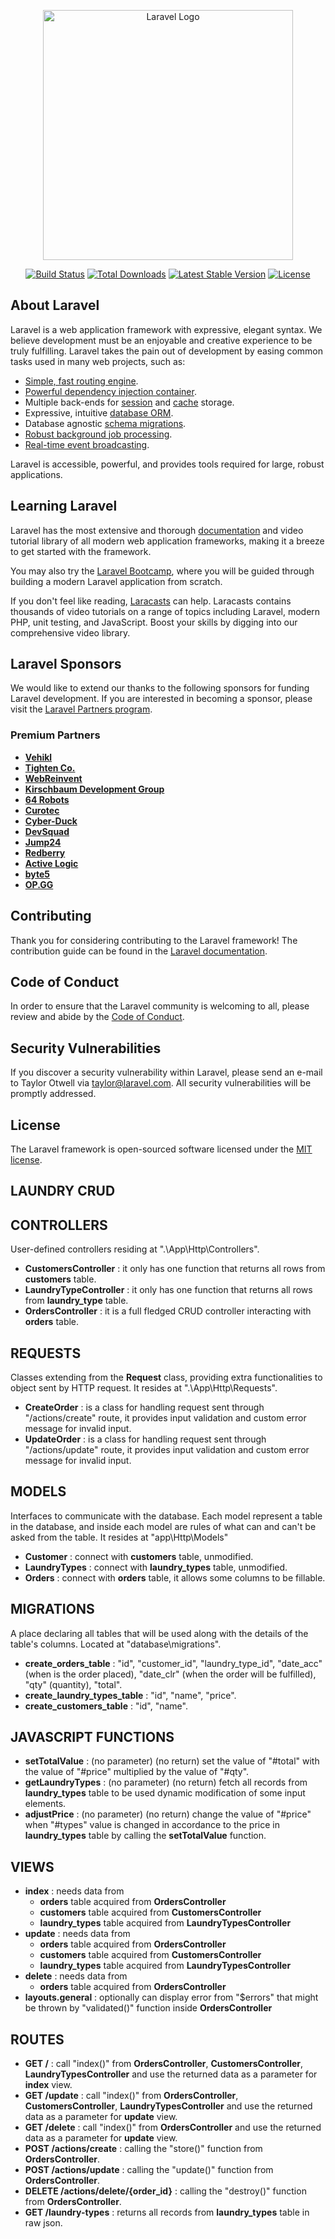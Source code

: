 <p align="center"><a href="https://laravel.com" target="_blank"><img src="https://raw.githubusercontent.com/laravel/art/master/logo-lockup/5%20SVG/2%20CMYK/1%20Full%20Color/laravel-logolockup-cmyk-red.svg" width="400" alt="Laravel Logo"></a></p>

<p align="center">
<a href="https://github.com/laravel/framework/actions"><img src="https://github.com/laravel/framework/workflows/tests/badge.svg" alt="Build Status"></a>
<a href="https://packagist.org/packages/laravel/framework"><img src="https://img.shields.io/packagist/dt/laravel/framework" alt="Total Downloads"></a>
<a href="https://packagist.org/packages/laravel/framework"><img src="https://img.shields.io/packagist/v/laravel/framework" alt="Latest Stable Version"></a>
<a href="https://packagist.org/packages/laravel/framework"><img src="https://img.shields.io/packagist/l/laravel/framework" alt="License"></a>
</p>

## About Laravel

Laravel is a web application framework with expressive, elegant syntax. We believe development must be an enjoyable and creative experience to be truly fulfilling. Laravel takes the pain out of development by easing common tasks used in many web projects, such as:

- [Simple, fast routing engine](https://laravel.com/docs/routing).
- [Powerful dependency injection container](https://laravel.com/docs/container).
- Multiple back-ends for [session](https://laravel.com/docs/session) and [cache](https://laravel.com/docs/cache) storage.
- Expressive, intuitive [database ORM](https://laravel.com/docs/eloquent).
- Database agnostic [schema migrations](https://laravel.com/docs/migrations).
- [Robust background job processing](https://laravel.com/docs/queues).
- [Real-time event broadcasting](https://laravel.com/docs/broadcasting).

Laravel is accessible, powerful, and provides tools required for large, robust applications.

## Learning Laravel

Laravel has the most extensive and thorough [documentation](https://laravel.com/docs) and video tutorial library of all modern web application frameworks, making it a breeze to get started with the framework.

You may also try the [Laravel Bootcamp](https://bootcamp.laravel.com), where you will be guided through building a modern Laravel application from scratch.

If you don't feel like reading, [Laracasts](https://laracasts.com) can help. Laracasts contains thousands of video tutorials on a range of topics including Laravel, modern PHP, unit testing, and JavaScript. Boost your skills by digging into our comprehensive video library.

## Laravel Sponsors

We would like to extend our thanks to the following sponsors for funding Laravel development. If you are interested in becoming a sponsor, please visit the [Laravel Partners program](https://partners.laravel.com).

### Premium Partners

- **[Vehikl](https://vehikl.com/)**
- **[Tighten Co.](https://tighten.co)**
- **[WebReinvent](https://webreinvent.com/)**
- **[Kirschbaum Development Group](https://kirschbaumdevelopment.com)**
- **[64 Robots](https://64robots.com)**
- **[Curotec](https://www.curotec.com/services/technologies/laravel/)**
- **[Cyber-Duck](https://cyber-duck.co.uk)**
- **[DevSquad](https://devsquad.com/hire-laravel-developers)**
- **[Jump24](https://jump24.co.uk)**
- **[Redberry](https://redberry.international/laravel/)**
- **[Active Logic](https://activelogic.com)**
- **[byte5](https://byte5.de)**
- **[OP.GG](https://op.gg)**

## Contributing

Thank you for considering contributing to the Laravel framework! The contribution guide can be found in the [Laravel documentation](https://laravel.com/docs/contributions).

## Code of Conduct

In order to ensure that the Laravel community is welcoming to all, please review and abide by the [Code of Conduct](https://laravel.com/docs/contributions#code-of-conduct).

## Security Vulnerabilities

If you discover a security vulnerability within Laravel, please send an e-mail to Taylor Otwell via [taylor@laravel.com](mailto:taylor@laravel.com). All security vulnerabilities will be promptly addressed.

## License

The Laravel framework is open-sourced software licensed under the [MIT license](https://opensource.org/licenses/MIT).

## LAUNDRY CRUD

  ## CONTROLLERS

  User-defined controllers residing at ".\App\Http\Controllers".

  - **CustomersController** : it only has one function that returns all rows from **customers** table.
  - **LaundryTypeController** : it only has one function that returns all rows from **laundry_type** table.
  - **OrdersController** : it is a full fledged CRUD controller interacting with **orders** table.

  ## REQUESTS

  Classes extending from the **Request** class, providing extra functionalities to object sent by HTTP request. It resides at ".\App\Http\Requests".

  - **CreateOrder** : is a class for handling request sent through "/actions/create" route, it provides input validation and custom error message for invalid input.
  - **UpdateOrder** : is a class for handling request sent through "/actions/update" route, it provides input validation and custom error message for invalid input.

  ## MODELS

  Interfaces to communicate with the database. Each model represent a table in the database, and inside each model are rules of what can and can't be asked from the table. It resides at "app\Http\Models"

  - **Customer** : connect with **customers** table, unmodified.
  - **LaundryTypes** : connect with **laundry_types** table, unmodified.
  - **Orders** : connect with **orders** table, it allows some columns to be fillable.

  ## MIGRATIONS

  A place declaring all tables that will be used along with the details of the table's columns. Located at "database\migrations".

  - **create_orders_table** : "id", "customer_id", "laundry_type_id", "date_acc" (when is the order placed), "date_clr" (when the order will be fulfilled), "qty" (quantity), "total".
  - **create_laundry_types_table** : "id", "name", "price".
  - **create_customers_table** : "id", "name".

  ## JAVASCRIPT FUNCTIONS

  - **setTotalValue** : (no parameter) (no return) set the value of "#total" with the value of "#price" multiplied by the value of "#qty".
  - **getLaundryTypes** : (no parameter) (no return) fetch all records from **laundry_types** table to be used dynamic modification of some input elements.
  - **adjustPrice** : (no parameter) (no return) change the value of "#price" when "#types" value is changed in accordance to the price in **laundry_types** table by calling the **setTotalValue** function.

  ## VIEWS

  - **index** : needs data from 
    - **orders** table acquired from **OrdersController**
    - **customers** table acquired from **CustomersController**
    - **laundry_types** table acquired from **LaundryTypesController**
  - **update** : needs data from
    - **orders** table acquired from **OrdersController**
    - **customers** table acquired from **CustomersController**
    - **laundry_types** table acquired from **LaundryTypesController**
  - **delete** : needs data from
    - **orders** table acquired from **OrdersController**
  - **layouts.general** : optionally can display error from "$errors" that might be thrown by "validated()" function inside **OrdersController**

  ## ROUTES

  - **GET /** : call "index()" from **OrdersController**, **CustomersController**, **LaundryTypesController** and use the returned data as a parameter for **index** view.
  - **GET /update** : call "index()" from **OrdersController**, **CustomersController**, **LaundryTypesController** and use the returned data as a parameter for **update** view.
  - **GET /delete** : call "index()" from **OrdersController** and use the returned data as a parameter for **update** view.
  - **POST /actions/create** : calling the "store()" function from **OrdersController**.
  - **POST /actions/update** : calling the "update()" function from **OrdersController**.
  - **DELETE /actions/delete/{order_id}** : calling the "destroy()" function from **OrdersController**.
  - **GET /laundry-types** : returns all records from **laundry_types** table in raw json.